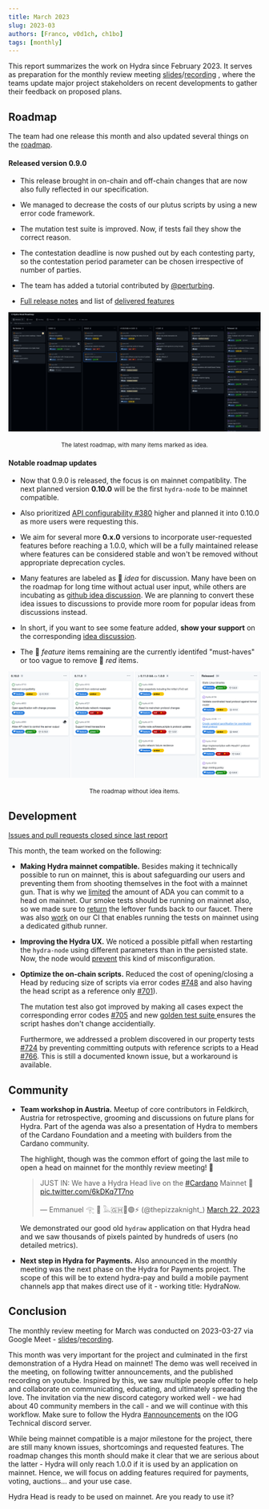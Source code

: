 ```yaml
---
title: March 2023
slug: 2023-03
authors: [Franco, v0d1ch, ch1bo]
tags: [monthly]
---
```


This report summarizes the work on Hydra since February 2023. It serves as
preparation for the monthly review meeting
[slides](https://docs.google.com/presentation/d/1yZ4AqUQ8OBMG9ARMYvj3IOjaIAqglf7kZei4vsLMrbs/edit#slide=id.g1f87a7454a5_0_1392)/[recording](https://www.youtube.com/watch?v=mA9lMV0tKN8)
, where the teams update major project stakeholders on recent developments to
gather their feedback on proposed plans.

## Roadmap

The team had one release this month and also updated several things on the
[roadmap](https://github.com/orgs/input-output-hk/projects/21).

#### Released version 0.9.0

- This release brought in on-chain and off-chain changes that are now also fully
  reflected in our specification.

- We managed to decrease the costs of our plutus scripts by using a new error code
  framework.

- The mutation test suite is improved. Now, if tests fail they show the correct reason.

- The contestation deadline is now pushed out by each contesting party, so the
  contestation period parameter can be chosen irrespective of number of parties.

- The team has added a tutorial contributed by [@perturbing](https://github.com/perturbing/).

- [Full release notes](https://github.com/input-output-hk/hydra/releases/tag/0.9.0) and list of [delivered features](https://github.com/input-output-hk/hydra/milestone/9?closed=1)

![](./img/2023-03-roadmap.png) <small><center>The latest roadmap, with many items marked as idea.</center></small>

#### Notable roadmap updates

- Now that 0.9.0 is released, the focus is on mainnet compatiblity. The
  next planned version **0.10.0** will be the first `hydra-node` to be
  mainnet compatible.

- Also prioritized [API configurability
  #380](https://github.com/input-output-hk/hydra/issues/380) higher and planned it
  into 0.10.0 as more users were requesting this.

- We aim for several more **0.x.0** versions to incorporate user-requested features
  before reaching a 1.0.0, which will be a fully maintained release
  where features can be considered stable and won't be removed without
  appropriate deprecation cycles.

- Many features are labeled as 💭 _idea_ for discussion. Many have been on the
  roadmap for long time without actual user input, while others are incubating
  as [github idea
  discussion](https://github.com/input-output-hk/hydra/discussions/categories/ideas).
  We are planning to convert these idea issues to discussions to provide more
  room for popular ideas from discussions instead.

- In short, if you want to see some feature added, **show your support** on the
  corresponding [idea
  discussion](https://github.com/input-output-hk/hydra/discussions/categories/ideas).

- The 💬 _feature_ items remaining are the currently identifed "must-haves" or
  too vague to remove 🔴 _red_ items.

![](./img/2023-03-roadmap-ex-ideas.png) <small><center>The roadmap without idea items.</center></small>

## Development

[Issues and pull requests closed since last
report](https://github.com/input-output-hk/hydra/issues?q=is%3Aclosed+sort%3Aupdated-desc+closed%3A2023-02-24..2023-03-29)

This month, the team worked on the following:

- **Making Hydra mainnet compatible.** Besides making it technically possible to
  run on mainnet, this is about safeguarding our users and preventing them from
  shooting themselves in the foot with a mainnet gun. That is why we
  [limited](https://github.com/input-output-hk/hydra/issues/762) the amount of
  ADA you can commit to a head on mainnet. Our smoke tests should be running on
  mainnet also, so we made sure to
  [return](https://github.com/input-output-hk/hydra/pull/770) the leftover funds
  back to our faucet. There was also
  [work](https://github.com/input-output-hk/hydra/pull/775) on our CI that
  enables running the tests on mainnet using a dedicated github runner.

- **Improving the Hydra UX.** We noticed a possible pitfall when restarting the
  `hydra-node` using different parameters than in the persisted state. Now, the
  node would [prevent](https://github.com/input-output-hk/hydra/issues/764) this
  kind of misconfiguration.

- **Optimize the on-chain scripts.** Reduced the cost of opening/closing a Head
  by reducing size of scripts via error codes
  [#748](https://github.com/input-output-hk/hydra/pull/748) and also having the
  head script as a reference only
  [#701](https://github.com/input-output-hk/hydra/pull/701)).

  The mutation test also got improved by making all cases expect the
  corresponding error codes
  [#705](https://github.com/input-output-hk/hydra/issues/705) and new [golden
  test suite ](https://github.com/input-output-hk/hydra/pull/772) ensures the
  script hashes don't change accidentially.

  Furthermore, we addressed a problem discovered in our property tests
  [#724](https://github.com/input-output-hk/hydra/pull/724) by preventing
  committing outputs with reference scripts to a Head
  [#766](https://github.com/input-output-hk/hydra/pull/766). This is still a
  documented known issue, but a workaround is available.

## Community

- **Team workshop in Austria.** Meetup of core contributors in Feldkirch,
  Austria for retrospective, grooming and discussions on future plans for
  Hydra. Part of the agenda was also a presentation of Hydra to members of the
  Cardano Foundation and a meeting with builders from the Cardano community.

  The highlight, though was the common effort of going the last mile to open a
  head on mainnet for the monthly review meeting! 🎉

    <blockquote class="twitter-tweet"><p lang="en" dir="ltr">JUST IN: We have a Hydra Head live on the <a href="https://twitter.com/hashtag/Cardano?src=hash&amp;ref_src=twsrc%5Etfw">#Cardano</a> Mainnet 🚀 <a href="https://t.co/6kDKq7T7no">pic.twitter.com/6kDKq7T7no</a></p>&mdash; Emmanuel 𓂀 🍕 𓅓🇬🇭🦄🟣⚡️ (@thepizzaknight_) <a href="https://twitter.com/thepizzaknight_/status/1638572527789252608?ref_src=twsrc%5Etfw">March 22, 2023</a></blockquote> <script async src="https://platform.twitter.com/widgets.js" charset="utf-8"></script>

  We demonstrated our good old `hydraw` application on that Hydra head and we
  saw thousands of pixels painted by hundreds of users (no detailed metrics).

- **Next step in Hydra for Payments.** Also announced in the monthly meeting was
  the next phase on the Hydra for Payments project. The scope of this will be to
  extend hydra-pay and build a mobile payment channels app that makes direct use
  of it - working title: HydraNow.

## Conclusion

The monthly review meeting for March was conducted on 2023-03-27 via Google
Meet - [slides](https://docs.google.com/presentation/d/1yZ4AqUQ8OBMG9ARMYvj3IOjaIAqglf7kZei4vsLMrbs/edit#slide=id.g1f87a7454a5_0_1392)/[recording](https://www.youtube.com/watch?v=mA9lMV0tKN8).

This month was very important for the project and culminated in the first
demonstration of a Hydra Head on mainnet! The demo was well received in
the meeting, on following twitter announcements, and the published recording on
youtube. Inspired by this, we saw multiple people offer to help
and collaborate on communicating, educating, and ultimately spreading the love.
The invitation via the new discord category worked well - we had about 40
community members in the call - and we will continue with this workflow. Make
sure to follow the Hydra [#announcements](discord.gg/Bwdy2jNdm2) on the IOG
Technical discord server.

While being mainnet compatible is a major milestone for the project, there are
still many known issues, shortcomings and requested features. The roadmap
changes this month should make it clear that we are serious about the
latter - Hydra will only reach 1.0.0 if it is used by an application on mainnet.
Hence, we will focus on adding features required for payments, voting, auctions... and your use case.

Hydra Head is ready to be used on mainnet. Are you ready to use it?

